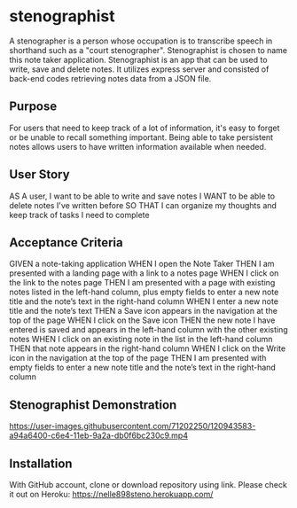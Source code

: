 # stenographist
A stenographer is a person whose occupation is to transcribe speech in shorthand such as a "court stenographer".
Stenographist is chosen to name this note taker application.
Stenographist is an app that can be used to write, save and delete notes. 
It utilizes express server and consisted of back-end codes retrieving notes data from a JSON file. 

## Purpose
For users that need to keep track of a lot of information, it's easy to forget or be unable to recall something important. Being able to take persistent notes allows users to have written information available when needed.


## User Story
AS A user, I want to be able to write and save notes
I WANT to be able to delete notes I've written before
SO THAT I can organize my thoughts and keep track of tasks I need to complete

## Acceptance Criteria
GIVEN a note-taking application
WHEN I open the Note Taker
THEN I am presented with a landing page with a link to a notes page
WHEN I click on the link to the notes page
THEN I am presented with a page with existing notes listed in the left-hand column, plus empty fields to enter a new note title and the note’s text in the right-hand column
WHEN I enter a new note title and the note’s text
THEN a Save icon appears in the navigation at the top of the page
WHEN I click on the Save icon
THEN the new note I have entered is saved and appears in the left-hand column with the other existing notes
WHEN I click on an existing note in the list in the left-hand column
THEN that note appears in the right-hand column
WHEN I click on the Write icon in the navigation at the top of the page
THEN I am presented with empty fields to enter a new note title and the note’s text in the right-hand column

## Stenographist Demonstration

https://user-images.githubusercontent.com/71202250/120943583-a94a6400-c6e4-11eb-9a2a-db0f6bc230c9.mp4

## Installation

With GitHub account, clone or download repository using link. 
Please check it out on Heroku: https://nelle898steno.herokuapp.com/

